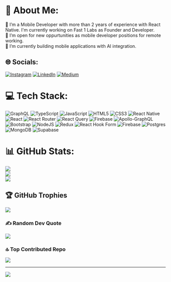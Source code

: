 # 💫 About Me:
🔭 I’m a Mobile Developer with more than 2 years of experience with React Native. I'm currently working on  Fast 1 Labs as Founder and Developer.<br>👯 I’m open for new oppurtunities as mobile developer positions for remote working.<br>🌱 I’m currently building mobile applications with AI integration.<br> 
  
## 🌐 Socials: 
[![Instagram](https://img.shields.io/badge/Instagram-%23E4405F.svg?logo=Instagram&logoColor=white)](https://instagram.com/anilyvas) [![LinkedIn](https://img.shields.io/badge/LinkedIn-%230077B5.svg?logo=linkedin&logoColor=white)](https://linkedin.com/in/anilyavas) [![Medium](https://img.shields.io/badge/Medium-12100E?logo=medium&logoColor=white)](https://medium.com/@anil.yavas)  

# 💻 Tech Stack:
![GraphQL](https://img.shields.io/badge/-GraphQL-E10098?style=plastic&logo=graphql&logoColor=white) ![TypeScript](https://img.shields.io/badge/typescript-%23007ACC.svg?style=plastic&logo=typescript&logoColor=white) ![JavaScript](https://img.shields.io/badge/javascript-%23323330.svg?style=plastic&logo=javascript&logoColor=%23F7DF1E) ![HTML5](https://img.shields.io/badge/html5-%23E34F26.svg?style=plastic&logo=html5&logoColor=white) ![CSS3](https://img.shields.io/badge/css3-%231572B6.svg?style=plastic&logo=css3&logoColor=white) ![React Native](https://img.shields.io/badge/react_native-%2320232a.svg?style=plastic&logo=react&logoColor=%2361DAFB) ![React](https://img.shields.io/badge/react-%2320232a.svg?style=plastic&logo=react&logoColor=%2361DAFB) ![React Router](https://img.shields.io/badge/React_Router-CA4245?style=plastic&logo=react-router&logoColor=white) ![React Query](https://img.shields.io/badge/-React%20Query-FF4154?style=plastic&logo=react%20query&logoColor=white) ![Firebase](https://img.shields.io/badge/firebase-%23039BE5.svg?style=plastic&logo=firebase) ![Apollo-GraphQL](https://img.shields.io/badge/-ApolloGraphQL-311C87?style=plastic&logo=apollo-graphql) ![Bootstrap](https://img.shields.io/badge/bootstrap-%238511FA.svg?style=plastic&logo=bootstrap&logoColor=white) ![NodeJS](https://img.shields.io/badge/node.js-6DA55F?style=plastic&logo=node.js&logoColor=white) ![Redux](https://img.shields.io/badge/redux-%23593d88.svg?style=plastic&logo=redux&logoColor=white) ![React Hook Form](https://img.shields.io/badge/React%20Hook%20Form-%23EC5990.svg?style=plastic&logo=reacthookform&logoColor=white) ![Firebase](https://img.shields.io/badge/Firebase-039BE5?style=plastic&logo=Firebase&logoColor=white) ![Postgres](https://img.shields.io/badge/postgres-%23316192.svg?style=plastic&logo=postgresql&logoColor=white) ![MongoDB](https://img.shields.io/badge/MongoDB-%234ea94b.svg?style=plastic&logo=mongodb&logoColor=white) ![Supabase](https://img.shields.io/badge/Supabase-3ECF8E?style=plastic&logo=supabase&logoColor=white)
# 📊 GitHub Stats:
![](https://github-readme-stats.vercel.app/api?username=anilyavas&theme=onedark&hide_border=false&include_all_commits=false&count_private=false)<br/>
![](https://github-readme-streak-stats.herokuapp.com/?user=anilyavas&theme=onedark&hide_border=false)<br/>
![](https://github-readme-stats.vercel.app/api/top-langs/?username=anilyavas&theme=onedark&hide_border=false&include_all_commits=false&count_private=false&layout=compact)<br/>

## 🏆 GitHub Trophies
![](https://github-profile-trophy.vercel.app/?username=anilyavas&theme=radical&no-frame=false&no-bg=true&margin-w=4)

### ✍️ Random Dev Quote
![](https://quotes-github-readme.vercel.app/api?type=horizontal&theme=radical)

### 🔝 Top Contributed Repo
![](https://github-contributor-stats.vercel.app/api?username=anilyavas&limit=5&theme=dark&combine_all_yearly_contributions=true)
 
---
[![](https://visitcount.itsvg.in/api?id=anilyavas&icon=0&color=0)](https://visitcount.itsvg.in)
